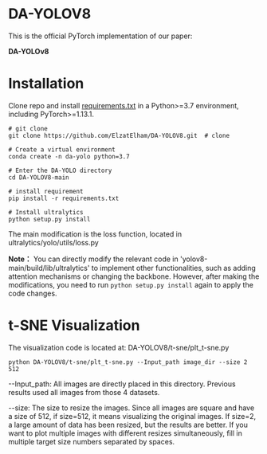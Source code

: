 # DA-YOLOV8
This is the official PyTorch implementation of our paper: 

**DA-YOLOv8**


# Installation

Clone repo and install [requirements.txt](https://github.com/ElzatElham/DA-YOLOV8/blob/main/requirements.txt) in a Python>=3.7 environment, including PyTorch>=1.13.1.


```
# git clone
git clone https://github.com/ElzatElham/DA-YOLOV8.git  # clone

# Create a virtual environment
conda create -n da-yolo python=3.7

# Enter the DA-YOLO directory
cd DA-YOLOV8-main

# install requirement
pip install -r requirements.txt

# Install ultralytics
python setup.py install

```

The main modification is the loss function, located in ultralytics/yolo/utils/loss.py

**Note：** You can directly modify the relevant code in 'yolov8-main/build/lib/ultralytics' to implement other functionalities, such as adding attention mechanisms or changing the backbone. However, after making the modifications, you need to run `python setup.py install` again to apply the code changes.

# t-SNE Visualization
The visualization code is located at: DA-YOLOV8/t-sne/plt_t-sne.py 

```
python DA-YOLOV8/t-sne/plt_t-sne.py --Input_path image_dir --size 2 512
```

--Input_path: All images are directly placed in this directory. Previous results used all images from those 4 datasets. 

--size: The size to resize the images. Since all images are square and have a size of 512, if size=512, it means visualizing the original images. If size=2, a large amount of data has been resized, but the results are better. If you want to plot multiple images with different resizes simultaneously, fill in multiple target size numbers separated by spaces.

